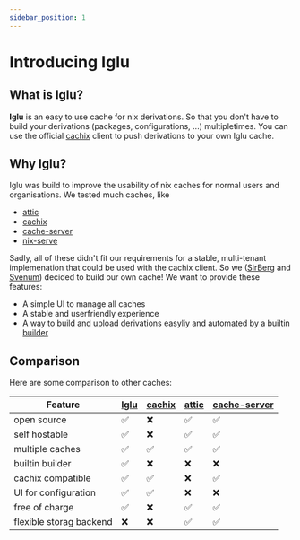 ```yaml
---
sidebar_position: 1
---
```

# Introducing Iglu

## What is Iglu?
**Iglu** is an easy to use cache for nix derivations. So that you don't have to build your derivations (packages, configurations, ...) multipletimes.
You can use the official [cachix](https://hackage.haskell.org/package/cachix) client to push derivations to your own Iglu cache.

## Why Iglu?
Iglu was build to improve the usability of nix caches for normal users and organisations. We tested much caches, like

- [attic](https://github.com/zhaofengli/attic/)
- [cachix](https://www.cachix.org/)
- [cache-server](https://github.com/mifka01/cache-server)
- [nix-serve](https://github.com/edolstra/nix-serve)

Sadly, all of these didn't fit our requirements for a stable, multi-tenant implemenation that could be used with the cachix client.
So we ([SirBerg](https://github.com/SirBerg) and [Svenum](https://github.com/Svenum)) decided to build our own cache!
We want to provide these features:

- A simple UI to manage all caches
- A stable and userfriendly experience
- A way to build and upload derivations easyliy and automated by a builtin [builder](https://github.com/iglu-sh/builder)

## Comparison
Here are some comparison to other caches:

|Feature|[Iglu](https://github.com/iglu-sh/controller)|[cachix](https://www.cachix.org/)|[attic](https://github.com/zhaofengli/attic/)|[cache-server](https://github.com/mifka01/cache-server)|
|-------|---------------------------------------------|---------------------------------|---------------------------------------------|-------------------------------------------------------|
|open source            |✅|❌|✅|✅|
|self hostable          |✅|❌|✅|✅|
|multiple caches        |✅|✅|✅|✅|
|builtin builder        |✅|❌|❌|❌|
|cachix compatible      |✅|✅|❌|✅|
|UI for configuration   |✅|✅|❌|❌|
|free of charge         |✅|❌|✅|✅|
|flexible storag backend|❌|❌|✅|✅|

